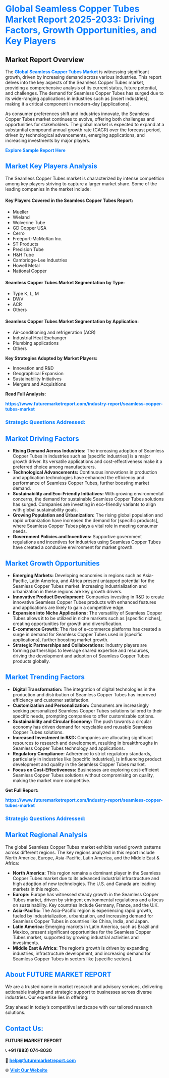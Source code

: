 <h1 style="color: #007BFF;">Global Seamless Copper Tubes Market Report 2025-2033: Driving Factors, Growth Opportunities, and Key Players</h1>

<section id="overview">
<h2>Market Report Overview</h2>
<p>The <a href="https://www.futuremarketreport.com/industry-report/seamless-copper-tubes-market" style="color: #007BFF; text-decoration: none;"><strong>Global Seamless Copper Tubes Market</strong></a> is witnessing significant growth, driven by increasing demand across various industries. This report delves into the key aspects of the Seamless Copper Tubes market, providing a comprehensive analysis of its current status, future potential, and challenges. The demand for Seamless Copper Tubes has surged due to its wide-ranging applications in industries such as [insert industries], making it a critical component in modern-day [applications].</p>
<p>As consumer preferences shift and industries innovate, the Seamless Copper Tubes market continues to evolve, offering both challenges and opportunities for stakeholders. The global market is expected to expand at a substantial compound annual growth rate (CAGR) over the forecast period, driven by technological advancements, emerging applications, and increasing investments by major players.</p>
</section>

<section id="overview">
<p><a href="https://www.futuremarketreport.com/request-sample/reportId=30203" style="color: #007BFF; text-decoration: none;"><strong>Explore Sample Report Here</strong></a></p>
</section>

<section id="key-players">
<h2 style="color: #007BFF;">Market Key Players Analysis</h2>
<p>The Seamless Copper Tubes market is characterized by intense competition among key players striving to capture a larger market share. Some of the leading companies in the market include:</p>
<h4>Key Players Covered in the Seamless Copper Tubes Report:</h4>
<ul><li>Mueller</li><li>Wieland</li><li>Wolverine Tube</li><li>GD Copper USA</li><li>Cerro</li><li>Freeport-McMoRan Inc.</li><li>ST Products</li><li>Precision Tube</li><li>H&amp;H Tube</li><li>Cambridge-Lee Industries</li><li>Howell Metal</li><li>National Copper</li></ul>
<h4>Seamless Copper Tubes Market Segmentation by Type:</h4>
<ul><li>Type K, L, M</li><li>DWV</li><li>ACR</li><li>Others</li></ul>

<h4>Seamless Copper Tubes Market Segmentation by Application:</h4>
<ul><li>Air-conditioning and refrigeration (ACR)</li><li>Industrial Heat Exchanger</li><li>Plumbing applications</li><li>Others</li></ul>
<p><strong>Key Strategies Adopted by Market Players:</strong></p>
<ul>
<li>Innovation and R&D</li>
<li>Geographical Expansion</li>
<li>Sustainability Initiatives</li>
<li>Mergers and Acquisitions</li>
</ul>
</section>

<section>
<p><strong>Read Full Analysis: </strong></p><a href="https://www.futuremarketreport.com/industry-report/seamless-copper-tubes-market" style="color: #007BFF; text-decoration: none;"><strong>https://www.futuremarketreport.com/industry-report/seamless-copper-tubes-market</strong></a>
<h3 style="color: #007BFF;">Strategic Questions Addressed:</h3>
</section>

<section id="driving-factors">
<h2 style="color: #007BFF;">Market Driving Factors</h2>
<ul>
<li><strong>Rising Demand Across Industries:</strong> The increasing adoption of Seamless Copper Tubes in industries such as [specific industries] is a major growth driver. Its versatile applications and cost-effectiveness make it a preferred choice among manufacturers.</li>
<li><strong>Technological Advancements:</strong> Continuous innovations in production and application technologies have enhanced the efficiency and performance of Seamless Copper Tubes, further boosting market demand.</li>
<li><strong>Sustainability and Eco-Friendly Initiatives:</strong> With growing environmental concerns, the demand for sustainable Seamless Copper Tubes solutions has surged. Companies are investing in eco-friendly variants to align with global sustainability goals.</li>
<li><strong>Growing Population and Urbanization:</strong> The rising global population and rapid urbanization have increased the demand for [specific products], where Seamless Copper Tubes plays a vital role in meeting consumer needs.</li>
<li><strong>Government Policies and Incentives:</strong> Supportive government regulations and incentives for industries using Seamless Copper Tubes have created a conducive environment for market growth.</li>
</ul>
</section>

<section id="growth-opportunities">
<h2 style="color: #007BFF;">Market Growth Opportunities</h2>
<ul>
<li><strong>Emerging Markets:</strong> Developing economies in regions such as Asia-Pacific, Latin America, and Africa present untapped potential for the Seamless Copper Tubes market. Increasing industrialization and urbanization in these regions are key growth drivers.</li>
<li><strong>Innovative Product Development:</strong> Companies investing in R&D to create innovative Seamless Copper Tubes products with enhanced features and applications are likely to gain a competitive edge.</li>
<li><strong>Expansion into Niche Applications:</strong> The versatility of Seamless Copper Tubes allows it to be utilized in niche markets such as [specific niches], creating opportunities for growth and diversification.</li>
<li><strong>E-commerce Growth:</strong> The rise of e-commerce platforms has created a surge in demand for Seamless Copper Tubes used in [specific applications], further boosting market growth.</li>
<li><strong>Strategic Partnerships and Collaborations:</strong> Industry players are forming partnerships to leverage shared expertise and resources, driving the development and adoption of Seamless Copper Tubes products globally.</li>
</ul>
</section>

<section id="trending-factors">
<h2 style="color: #007BFF;">Market Trending Factors</h2>
<ul>
<li><strong>Digital Transformation:</strong> The integration of digital technologies in the production and distribution of Seamless Copper Tubes has improved efficiency and customer satisfaction.</li>
<li><strong>Customization and Personalization:</strong> Consumers are increasingly seeking personalized Seamless Copper Tubes solutions tailored to their specific needs, prompting companies to offer customizable options.</li>
<li><strong>Sustainability and Circular Economy:</strong> The push towards a circular economy has driven demand for recyclable and reusable Seamless Copper Tubes solutions.</li>
<li><strong>Increased Investment in R&D:</strong> Companies are allocating significant resources to research and development, resulting in breakthroughs in Seamless Copper Tubes technology and applications.</li>
<li><strong>Regulatory Compliance:</strong> Adherence to strict regulatory standards, particularly in industries like [specific industries], is influencing product development and quality in the Seamless Copper Tubes market.</li>
<li><strong>Focus on Cost-Effectiveness:</strong> Businesses are exploring cost-efficient Seamless Copper Tubes solutions without compromising on quality, making the market more competitive.</li>
</ul>
</section>

<section>
<p><strong>Get Full Report: </strong></p><a href="https://www.futuremarketreport.com/industry-report/seamless-copper-tubes-market" style="color: #007BFF; text-decoration: none;"><strong>https://www.futuremarketreport.com/industry-report/seamless-copper-tubes-market</strong></a>
<h3 style="color: #007BFF;">Strategic Questions Addressed:</h3>
</section>


<section id="regional-analysis">
<h2 style="color: #007BFF;">Market Regional Analysis</h2>
<p>The global Seamless Copper Tubes market exhibits varied growth patterns across different regions. The key regions analyzed in this report include North America, Europe, Asia-Pacific, Latin America, and the Middle East & Africa:</p>
<ul>
<li><strong>North America:</strong> This region remains a dominant player in the Seamless Copper Tubes market due to its advanced industrial infrastructure and high adoption of new technologies. The U.S. and Canada are leading markets in this region.</li>
<li><strong>Europe:</strong> Europe has witnessed steady growth in the Seamless Copper Tubes market, driven by stringent environmental regulations and a focus on sustainability. Key countries include Germany, France, and the U.K.</li>
<li><strong>Asia-Pacific:</strong> The Asia-Pacific region is experiencing rapid growth, fueled by industrialization, urbanization, and increasing demand for Seamless Copper Tubes in countries like China, India, and Japan.</li>
<li><strong>Latin America:</strong> Emerging markets in Latin America, such as Brazil and Mexico, present significant opportunities for the Seamless Copper Tubes market, supported by growing industrial activities and investments.</li>
<li><strong>Middle East & Africa:</strong> The region’s growth is driven by expanding industries, infrastructure development, and increasing demand for Seamless Copper Tubes in sectors like [specific sectors].</li>
</ul>
</section>

<footer>
<h2 style="color: #007BFF;">About FUTURE MARKET REPORT</h2>
<p>We are a trusted name in market research and advisory services, delivering actionable insights and strategic support to businesses across diverse industries. Our expertise lies in offering:</p>

<p>Stay ahead in today’s competitive landscape with our tailored research solutions.</p>

<h2 style="color: #007BFF;">Contact Us:</h2>
<p><strong>FUTURE MARKET REPORT</strong></p>
<p>📞 <strong>+91 (883) 074-8030</strong></p>
<p>📧 <strong><a href="mailto:help@futuremarketreport.com" style="color: #007BFF;">help@futuremarketreport.com</a></strong></p>
<p>🌐 <strong><a href="https://www.futuremarketreport.com/" style="color: #007BFF;">Visit Our Website</a></strong></p>
</footer>